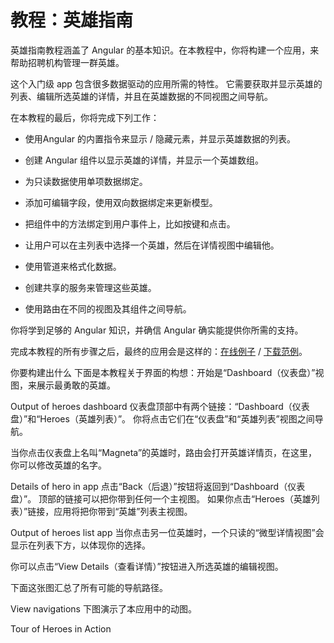 # 教程：英雄指南

英雄指南教程涵盖了 Angular 的基本知识。在本教程中，你将构建一个应用，来帮助招聘机构管理一群英雄。

这个入门级 app 包含很多数据驱动的应用所需的特性。 它需要获取并显示英雄的列表、编辑所选英雄的详情，并且在英雄数据的不同视图之间导航。

在本教程的最后，你将完成下列工作：

* 使用Angular 的内置指令来显示 / 隐藏元素，并显示英雄数据的列表。

* 创建 Angular 组件以显示英雄的详情，并显示一个英雄数组。

* 为只读数据使用单项数据绑定。

* 添加可编辑字段，使用双向数据绑定来更新模型。

* 把组件中的方法绑定到用户事件上，比如按键和点击。

* 让用户可以在主列表中选择一个英雄，然后在详情视图中编辑他。

* 使用管道来格式化数据。

* 创建共享的服务来管理这些英雄。

* 使用路由在不同的视图及其组件之间导航。

你将学到足够的 Angular 知识，并确信 Angular 确实能提供你所需的支持。

完成本教程的所有步骤之后，最终的应用会是这样的：[在线例子](https://angular.cn/generated/live-examples/toh-pt6/stackblitz.html) / [下载范例](https://angular.cn/generated/zips/toh-pt6/toh-pt6.zip)。

你要构建出什么
下面是本教程关于界面的构想：开始是“Dashboard（仪表盘）”视图，来展示最勇敢的英雄。

Output of heroes dashboard
仪表盘顶部中有两个链接：“Dashboard（仪表盘）”和“Heroes（英雄列表）”。 你将点击它们在“仪表盘”和“英雄列表”视图之间导航。

当你点击仪表盘上名叫“Magneta”的英雄时，路由会打开英雄详情页，在这里，你可以修改英雄的名字。

Details of hero in app
点击“Back（后退）”按钮将返回到“Dashboard（仪表盘）”。 顶部的链接可以把你带到任何一个主视图。 如果你点击“Heroes（英雄列表）”链接，应用将把你带到“英雄”列表主视图。

Output of heroes list app
当你点击另一位英雄时，一个只读的“微型详情视图”会显示在列表下方，以体现你的选择。

你可以点击“View Details（查看详情）”按钮进入所选英雄的编辑视图。

下面这张图汇总了所有可能的导航路径。

View navigations
下图演示了本应用中的动图。

Tour of Heroes in Action

